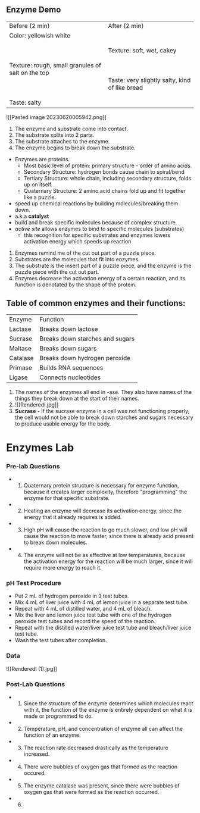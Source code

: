 ## Enzyme Demo

|   |   |
|---|---|
|Before (2 min)|After (2 min)|
|Color: yellowish white<br><br>  <br><br>Texture: rough, small granules of salt on the top<br><br>  <br><br>Taste: salty|Texture: soft, wet, cakey<br><br>  <br><br>Taste: very slightly salty, kind of like bread|

  
![[Pasted image 20230620005942.png]]

1. The enzyme and substrate come into contact.
2. The substrate splits into 2 parts.
3. The substrate attaches to the enzyme.
4. The enzyme begins to break down the substrate.

- Enzymes are proteins.
	- Most basic level of protein: primary structure - order of amino acids.
	- Secondary Structure: hydrogen bonds cause chain to spiral/bend
	- Tertiary Structure: whole chain, including secondary structure, folds up on itself.
	- Quaternary Structure: 2 amino acid chains fold up and fit together like a puzzle.
- speed up chemical reactions by building molecules/breaking them down.
- a.k.a **catalyst**
- build and break specific molecules because of complex structure. 
- *active site* allows enzymes to bind to specific molecules (substrates)
	- this recognition for specific substrates and enzymes lowers activation energy which speeds up reaction

1. Enzymes remind me of the cut out part of a puzzle piece.
2. Substrates are the molecules that fit into enzymes.
3. The substrate is the insert part of a puzzle piece, and the enzyme is the puzzle piece with the cut out part.
4. Enzymes decrease the activation energy of a certain reaction, and its function is denotated by the shape of the protein.

## Table of common enzymes and their functions:

|   |   |
|---|---|
|Enzyme|Function|
|Lactase|Breaks down lactose|
|Sucrase|Breaks down starches and sugars|
|Maltase|Breaks down sugars|
|Catalase|Breaks down hydrogen peroxide|
|Primase|Builds RNA sequences|
|Ligase|Connects nucleotides|

1. The names of the enzymes all end in -ase. They also have names of the things they break down at the start of their names.
2. ![[RenderedI.jpg]]
3. **Sucrase** - If the sucrase enzyme in a cell was not functioning properly, the cell would not be able to break down starches and sugars necessary to produce usable energy for the body.


# Enzymes Lab

### Pre-lab Questions
- 1. Quaternary protein structure is necessary for enzyme function, because it creates larger complexity, therefore "programming" the enzyme for that specific substrate.
- 2. Heating an enzyme will decrease its activation energy, since the energy that it already requires is added. 
- 3. High pH will cause the reaction to go much slower, and low pH will cause the reaction to move faster, since there is already acid present to break down molecules.
- 4. The enzyme will not be as effective at low temperatures, because the activation energy for the reaction will be much larger, since it will require more energy to reach it.

### pH Test Procedure
- Put 2 mL of hydrogen peroxide in 3 test tubes.
- Mix 4 mL of liver juice with 4 mL of lemon juice in a separate test tube. 
- Repeat with 4 mL of distilled water, and 4 mL of bleach. 
- Mix the liver and lemon juice test tube with one of the hydrogen peroxide test tubes and record the speed of the reaction.
- Repeat with the distilled water/liver juice test tube and bleach/liver juice test tube.
- Wash the test tubes after completion.

### Data
![[RenderedI (1).jpg]]

### Post-Lab Questions
- 1. Since the structure of the enzyme determines which molecules react with it, the function of the enzyme is entirely dependent on what it is made or programmed to do.
- 2. Temperature, pH, and concentration of enzyme all can affect the function of an enzyme. 
- 3. The reaction rate decreased drastically as the temperature increased.
- 4. There were bubbles of oxygen gas that formed as the reaction occured.
- 5. The enzyme catalase was present, since there were bubbles of oxygen gas that were formed as the reaction occurred.
- 6. 